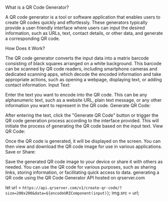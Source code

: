 What is a QR Code Generator?

A QR code generator is a tool or software application that enables users to create QR codes quickly and effortlessly. These generators typically provide a user-friendly interface where users can input the desired information, such as URLs, text, contact details, or other data, and generate a corresponding QR code.

How Does it Work?

The QR code generator converts the input data into a matrix barcode consisting of black squares arranged on a white background. This barcode can be scanned by QR code readers, including smartphone cameras and dedicated scanning apps, which decode the encoded information and take appropriate actions, such as opening a webpage, displaying text, or adding contact information.
Input Text:

Enter the text you want to encode into the QR code. This can be any alphanumeric text, such as a website URL, plain text message, or any other information you want to represent in the QR code.
Generate QR Code:

After entering the text, click the "Generate QR Code" button or trigger the QR code generation process according to the interface provided. This will initiate the process of generating the QR code based on the input text.
View QR Code:

Once the QR code is generated, it will be displayed on the screen. You can then view and download the QR code image for use in various applications.
Save or Share:

Save the generated QR code image to your device or share it with others as needed. You can use the QR code for various purposes, such as sharing links, storing information, or facilitating quick access to data.
 generating a QR code using the QR Code Generator API hosted on qrserver.com
 
let url = `https://api.qrserver.com/v1/create-qr-code/?size=200x200&data=${encodeURIComponent(input)}`;
img.src = url;
